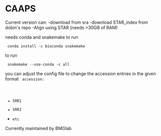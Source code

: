 # CAAPS

Current version can:
  -download from sra
  -download STAR_index from dobin's repo
  -Align using STAR (needs >30GB of RAM)

needs conda and snakemake to run

<code> conda install -c bioconda snakemake </code>

to run

<code> snakemake --use-conda -c all </code>

you can adjust the config file to change the accession entries in the given format
<code> accession:
- SRR1
- SRR2
- etc </code>

Currently maintained by BMGlab

